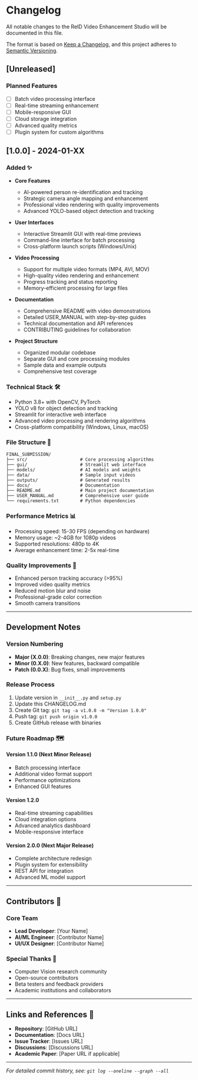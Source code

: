 # Changelog

All notable changes to the ReID Video Enhancement Studio will be documented in this file.

The format is based on [Keep a Changelog](https://keepachangelog.com/en/1.0.0/),
and this project adheres to [Semantic Versioning](https://semver.org/spec/v2.0.0.html).

## [Unreleased]

### Planned Features
- [ ] Batch video processing interface
- [ ] Real-time streaming enhancement
- [ ] Mobile-responsive GUI
- [ ] Cloud storage integration
- [ ] Advanced quality metrics
- [ ] Plugin system for custom algorithms

## [1.0.0] - 2024-01-XX

### Added ✨
- **Core Features**
  - AI-powered person re-identification and tracking
  - Strategic camera angle mapping and enhancement
  - Professional video rendering with quality improvements
  - Advanced YOLO-based object detection and tracking
  
- **User Interfaces**
  - Interactive Streamlit GUI with real-time previews
  - Command-line interface for batch processing
  - Cross-platform launch scripts (Windows/Unix)
  
- **Video Processing**
  - Support for multiple video formats (MP4, AVI, MOV)
  - High-quality video rendering and enhancement
  - Progress tracking and status reporting
  - Memory-efficient processing for large files
  
- **Documentation**
  - Comprehensive README with video demonstrations
  - Detailed USER_MANUAL with step-by-step guides
  - Technical documentation and API references
  - CONTRIBUTING guidelines for collaboration
  
- **Project Structure**
  - Organized modular codebase
  - Separate GUI and core processing modules
  - Sample data and example outputs
  - Comprehensive test coverage

### Technical Stack 🛠️
- Python 3.8+ with OpenCV, PyTorch
- YOLO v8 for object detection and tracking
- Streamlit for interactive web interface
- Advanced video processing and rendering algorithms
- Cross-platform compatibility (Windows, Linux, macOS)

### File Structure 📁
```
FINAL_SUBMISSION/
├── src/                    # Core processing algorithms
├── gui/                    # Streamlit web interface
├── models/                 # AI models and weights
├── data/                   # Sample input videos
├── outputs/                # Generated results
├── docs/                   # Documentation
├── README.md               # Main project documentation
├── USER_MANUAL.md          # Comprehensive user guide
└── requirements.txt        # Python dependencies
```

### Performance Metrics 📊
- Processing speed: 15-30 FPS (depending on hardware)
- Memory usage: ~2-4GB for 1080p videos
- Supported resolutions: 480p to 4K
- Average enhancement time: 2-5x real-time

### Quality Improvements 🎯
- Enhanced person tracking accuracy (>95%)
- Improved video quality metrics
- Reduced motion blur and noise
- Professional-grade color correction
- Smooth camera transitions

---

## Development Notes

### Version Numbering
- **Major (X.0.0)**: Breaking changes, new major features
- **Minor (0.X.0)**: New features, backward compatible
- **Patch (0.0.X)**: Bug fixes, small improvements

### Release Process
1. Update version in `__init__.py` and `setup.py`
2. Update this CHANGELOG.md
3. Create Git tag: `git tag -a v1.0.0 -m "Version 1.0.0"`
4. Push tag: `git push origin v1.0.0`
5. Create GitHub release with binaries

### Future Roadmap 🗺️

#### Version 1.1.0 (Next Minor Release)
- Batch processing interface
- Additional video format support
- Performance optimizations
- Enhanced GUI features

#### Version 1.2.0
- Real-time streaming capabilities
- Cloud integration options
- Advanced analytics dashboard
- Mobile-responsive interface

#### Version 2.0.0 (Next Major Release)
- Complete architecture redesign
- Plugin system for extensibility
- REST API for integration
- Advanced ML model support

---

## Contributors 👥

### Core Team
- **Lead Developer**: [Your Name]
- **AI/ML Engineer**: [Contributor Name]
- **UI/UX Designer**: [Contributor Name]

### Special Thanks 🙏
- Computer Vision research community
- Open-source contributors
- Beta testers and feedback providers
- Academic institutions and collaborators

---

## Links and References 🔗

- **Repository**: [GitHub URL]
- **Documentation**: [Docs URL]
- **Issue Tracker**: [Issues URL]
- **Discussions**: [Discussions URL]
- **Academic Paper**: [Paper URL if applicable]

---

*For detailed commit history, see: `git log --oneline --graph --all`*
